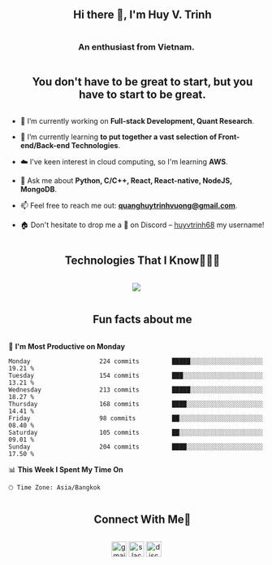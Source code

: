 <!--h1 without bottom border-->
<div id="user-content-toc">
<ul align="center">
<summary>
<h2 style="display: inline-block;">Hi there 👋, I'm Huy V. Trinh</h2>
</summary>
</ul>
</div>
<h3 align="center">An enthusiast from Vietnam.</h3>
<!--- snake -->
<!-- <div align="center">
  <a href="https://1999azzar.github.io/1999AZZAR/">
    <img src="/resources/grid-snake.svg" alt="snake">
  </a>
</div> -->

<!--h2 without bottom border-->
<div id="user-content-toc">
<ul align="center">
<summary>
<h2 style="display: inline-block">You don't have to be great to start, but you have to start to be great.
</h2>
</summary>
</ul>
</div>

<!--Intro start-->
- 🔭 I’m currently working on **Full-stack Development, Quant Research**.

- 🌱 I’m currently learning **to put together a vast selection of Front-end/Back-end Technologies**.

- ☁️ I've keen interest in cloud computing, so I'm learning **AWS**.

- 💬 Ask me about **Python, C/C++, React, React-native, NodeJS, MongoDB**.

- 📫 Feel free to reach me out: **quanghuytrinhvuong@gmail.com**.

- 🏠 Don't hesitate to drop me a **👋** on Discord – [huyvtrinh68](https://discord.com/users/huyvtrinh68) my username!
<!--Intro end-->



<!--h1 without bottom border-->
<div id="user-content-toc">
<ul align="center">
<summary>
<h2 style="display: inline-block">Technologies That I Know👨🏻‍💻</h2>
</summary>
</ul>
</div>
<p align="center">
<a href="https://skillicons.dev">
<img
src="https://skillicons.dev/icons?i=py,git,nginx,redis,aws,css,docker,firebase,github,html,java,js,c,cs,cpp,arduino,linux,md,materialui,mongodb,mysql,nextjs,express,nodejs,react,tailwind,kubernetes,vscode,figma,ai,postman&perline=9" />
</a>
</p>

<!--h1 without bottom border-->
<div id="user-content-toc">
<ul align="center">
<summary>
<h2 style="display: inline-block">Fun facts about me</h2>
</summary>
</ul>
</div>

<!--START_SECTION:waka-->
📅 **I'm Most Productive on Monday** 

```text
Monday                   224 commits         █████░░░░░░░░░░░░░░░░░░░░   19.21 % 
Tuesday                  154 commits         ███░░░░░░░░░░░░░░░░░░░░░░   13.21 % 
Wednesday                213 commits         █████░░░░░░░░░░░░░░░░░░░░   18.27 % 
Thursday                 168 commits         ████░░░░░░░░░░░░░░░░░░░░░   14.41 % 
Friday                   98 commits          ██░░░░░░░░░░░░░░░░░░░░░░░   08.40 % 
Saturday                 105 commits         ██░░░░░░░░░░░░░░░░░░░░░░░   09.01 % 
Sunday                   204 commits         ████░░░░░░░░░░░░░░░░░░░░░   17.50 % 
```


📊 **This Week I Spent My Time On** 

```text
🕑︎ Time Zone: Asia/Bangkok
```


<!--END_SECTION:waka-->

</p>
<!--- stats (end) -->

<!-- Connect with me -->
<!--h2 without bottom border-->
<div id="user-content-toc">
<ul align="center">
<summary>
<h2 style="display: inline-block">Connect With Me🤝</h2>
</summary>
</ul>
</div>

<!--icons and links-->
<p align="center">
<a href="mailto:quanghuytrinhvuong@gmail.com" target="blank"><img align="center"
src="https://img.shields.io/badge/Gmail-D14836?style=for-the-badge&logo=gmail&logoColor=white"
alt="gmail" height="30"/></a>
<a href="https://api-development-world.slack.com/team/U06PH869SF2" target="blank"><img align="center"
src="https://img.shields.io/badge/Slack-4A154B?style=for-the-badge&logo=slack&logoColor=white"
alt="slack" height="30"/></a>
<a href="https://discord.com/users/huyvtrinh68" target="blank"><img align="center"
src="https://img.shields.io/badge/Discord-5865F2?style=for-the-badge&logo=discord&logoColor=white"
alt="discord" height="30" /></a>
</p>

